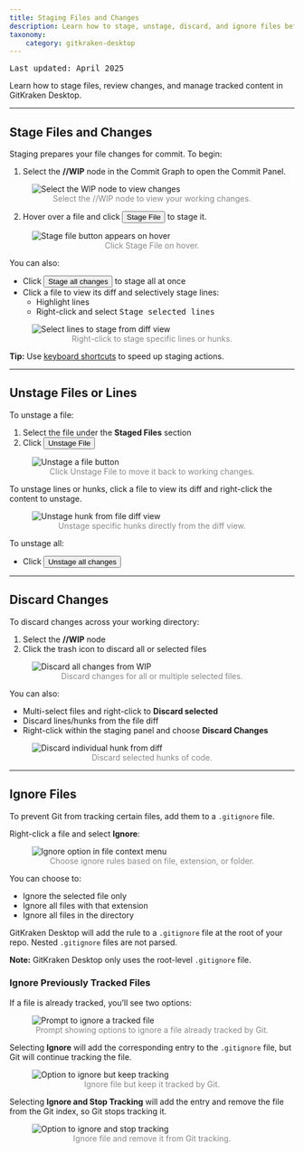```yaml
---
title: Staging Files and Changes
description: Learn how to stage, unstage, discard, and ignore files before committing in GitKraken Desktop.
taxonomy:
    category: gitkraken-desktop
---
```


<kbd>Last updated: April 2025</kbd>

Learn how to stage files, review changes, and manage tracked content in GitKraken Desktop.

***

## Stage Files and Changes

Staging prepares your file changes for commit. To begin:

1. Select the <strong>//WIP</strong> node in the Commit Graph to open the Commit Panel.

<figure class='figure center'>
    <img src='/wp-content/uploads/select-WIP-2025.png' class="help-center-img img-bordered" alt="Select the WIP node to view changes">
    <figcaption style="text-align: center; color: #888;">Select the //WIP node to view your working changes.</figcaption>
</figure>

2. Hover over a file and click <button class='button button--success button--ui button--nolink'>Stage File</button> to stage it.

<figure class='figure center'>
    <img src='/wp-content/uploads/stage-file-2025.png' srcset="/wp-content/uploads/stage-file-2025@2x.png" class="help-center-img img-bordered" alt="Stage file button appears on hover">
    <figcaption style="text-align: center; color: #888;">Click Stage File on hover.</figcaption>
</figure>

You can also:

- Click <button class='button button--success button--ui button--nolink'>Stage all changes</button> to stage all at once
- Click a file to view its diff and selectively stage lines:
  - Highlight lines
  - Right-click and select <kbd>Stage selected lines</kbd>

<figure class='figure center'>
    <img src='/wp-content/uploads/stage-selected-lines-2025.png' class="help-center-img img-bordered" alt="Select lines to stage from diff view">
    <figcaption style="text-align: center; color: #888;">Right-click to stage specific lines or hunks.</figcaption>
</figure>

<div class='callout callout--success'>
<p><strong>Tip:</strong> Use <a href="/gitkraken-desktop/keyboard-shortcuts/#repo-actions">keyboard shortcuts</a> to speed up staging actions.</p>
</div>

***

## Unstage Files or Lines

To unstage a file:

1. Select the file under the <strong>Staged Files</strong> section
2. Click <button class='button button--danger button--ui button--nolink'>Unstage File</button>

<figure class='figure center'>
    <img src='/wp-content/uploads/unstage-file-2025.png' srcset="/wp-content/uploads/unstage-file-2025@2x.png" class="help-center-img img-bordered" alt="Unstage a file button">
    <figcaption style="text-align: center; color: #888;">Click Unstage File to move it back to working changes.</figcaption>
</figure>

To unstage lines or hunks, click a file to view its diff and right-click the content to unstage.

<figure class='figure center'>
    <img src='/wp-content/uploads/unstage-hunk-2025.png' class="help-center-img img-bordered" alt="Unstage hunk from file diff view">
    <figcaption style="text-align: center; color: #888;">Unstage specific hunks directly from the diff view.</figcaption>
</figure>

To unstage all:

- Click <button class='button button--danger button--ui button--nolink'>Unstage all changes</button>

***

## Discard Changes

To discard changes across your working directory:

1. Select the <strong>//WIP</strong> node
2. Click the <i class="fa fa-trash-o" aria-hidden="true"></i> trash icon to discard all or selected files

<figure class='figure center'>
    <img src='/wp-content/uploads/discard-all-changes-2025.png' srcset="/wp-content/uploads/discard-all-changes-2025@2x.png" class="help-center-img img-bordered" alt="Discard all changes from WIP">
    <figcaption style="text-align: center; color: #888;">Discard changes for all or multiple selected files.</figcaption>
</figure>

You can also:

- Multi-select files and right-click to <strong>Discard selected</strong>
- Discard lines/hunks from the file diff
- Right-click within the staging panel and choose <strong>Discard Changes</strong>

<figure class='figure center'>
    <img src='/wp-content/uploads/discard-hunk-ex-2025.png' class="help-center-img img-bordered" alt="Discard individual hunk from diff">
    <figcaption style="text-align: center; color: #888;">Discard selected hunks of code.</figcaption>
</figure>

***

## Ignore Files

To prevent Git from tracking certain files, add them to a `.gitignore` file.

Right-click a file and select <strong>Ignore</strong>:

<figure class='figure center'>
    <img src='/wp-content/uploads/ignore-file.png' srcset='/wp-content/uploads/ignore-file@2x.png 2x' class="help-center-img img-bordered" alt="Ignore option in file context menu">
    <figcaption style="text-align: center; color: #888;">Choose ignore rules based on file, extension, or folder.</figcaption>
</figure>

You can choose to:

- Ignore the selected file only
- Ignore all files with that extension
- Ignore all files in the directory

GitKraken Desktop will add the rule to a `.gitignore` file at the root of your repo. Nested `.gitignore` files are not parsed.

<div class='callout callout--note'>
<p><strong>Note:</strong> GitKraken Desktop only uses the root-level <code>.gitignore</code> file.</p>
</div>

### Ignore Previously Tracked Files

If a file is already tracked, you’ll see two options:

<figure class='figure center'>
    <img src='/wp-content/uploads/ignore-stop-tracking-2025.png' class="help-center-img img-bordered" alt="Prompt to ignore a tracked file">
    <figcaption style="text-align: center; color: #888;">Prompt showing options to ignore a file already tracked by Git.</figcaption>
</figure>

Selecting <strong>Ignore</strong> will add the corresponding entry to the `.gitignore` file, but Git will continue tracking the file.

<figure class='figure center'>
    <img src='/wp-content/uploads/ignore-only.png' srcset='/wp-content/uploads/ignore-only@2x.png' class="help-center-img img-bordered" alt="Option to ignore but keep tracking">
    <figcaption style="text-align: center; color: #888;">Ignore file but keep it tracked by Git.</figcaption>
</figure>

Selecting <strong>Ignore and Stop Tracking</strong> will add the entry and remove the file from the Git index, so Git stops tracking it.

<figure class='figure center'>
    <img src='/wp-content/uploads/ignore-untrack.png' srcset='/wp-content/uploads/ignore-untrack@2x.png' class="help-center-img img-bordered" alt="Option to ignore and stop tracking">
    <figcaption style="text-align: center; color: #888;">Ignore file and remove it from Git tracking.</figcaption>
</figure>

